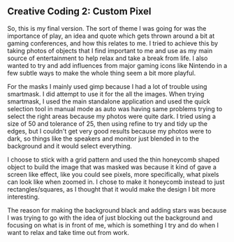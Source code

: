 ## Creative Coding 2: Custom Pixel

So, this is my final version. The sort of theme I was going for was the importance of play, an idea and quote which gets thrown around a bit at gaming conferences, and how this relates to me. I tried to achieve this by taking photos of objects that I find important to me and use as my main source of entertainment to help relax and take a break from life. I also wanted to try and add influences from major gaming icons like Nintendo in a few subtle ways to make the whole thing seem a bit more playful.

For the masks I mainly used gimp because I had a lot of trouble using smartmask. I did attempt to use it for the all the images. When trying smartmask, I used the main standalone application and used the quick selection tool in manual mode as auto was having same problems trying to select the right areas because my photos were quite dark. I tried using a size of 50 and tolerance of 25, then using refine to try and tidy up the edges, but I couldn't get very good results because my photos were to dark, so things like the speakers and monitor just blended in to the background and it would select everything.

I choose to stick with a grid pattern and used the thin honeycomb shaped object to build the image that was masked was because it kind of gave a screen like effect, like you could see pixels, more specifically, what pixels can look like when zoomed in. I chose to make it honeycomb instead to just rectangles/squares, as I thought that it would make the design I bit more interesting.

The reason for making the background black and adding stars was because I was trying to go with the idea of just blocking out the background and focusing on what is in front of me, which is something I try and do when I want to relax and take time out from work.


